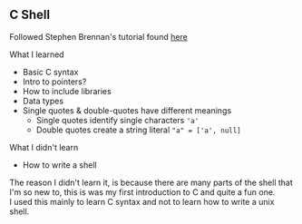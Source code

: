 ## C Shell

Followed Stephen Brennan's tutorial found [here](https://brennan.io/2015/01/16/write-a-shell-in-c/)

What I learned
- Basic C syntax
- Intro to pointers?
- How to include libraries
- Data types
- Single quotes & double-quotes have different meanings
  - Single quotes identify single characters `'a'`
  - Double quotes create a string literal `"a" = ['a', null]`

What I didn't learn
- How to write a shell

The reason I didn't learn it, is because there are many parts of the shell that I'm so new to, this is was my first introduction to C and quite a fun one.  
I used this mainly to learn C syntax and not to learn how to write a unix shell.
